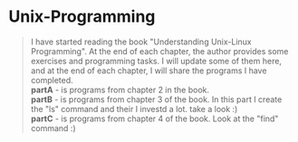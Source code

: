 # Unix-Programming

> I have started reading the book "Understanding Unix-Linux Programming". At the end of each chapter, the author provides some exercises and programming tasks. I will update some of them here, and at the end of each chapter, I will share the programs I have completed. <br>
> **partA** - is programs from chapter 2 in the book. <br>
> **partB** - is programs from chapter 3 of the book. In this part I create the "ls" command and their I investd a lot. take a look :) <br>
> **partC** - is programs from chapter 4 of the book. Look at the "find" command :) <br>
